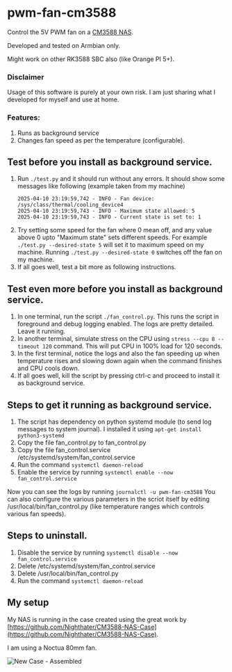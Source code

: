 # pwm-fan-cm3588
Control the 5V PWM fan on a [CM3588 NAS](https://www.friendlyelec.com/index.php?route=product/product&path=60&product_id=299).

Developed and tested on Armbian only.

Might work on other RK3588 SBC also (like Orange PI 5+).

### Disclaimer
Usage of this software is purely at your own risk. I am just sharing what I developed for myself and use at home.

### Features:
1. Runs as background service
2. Changes fan speed as per the temperature (configurable).

## Test before you install as background service.
1. Run `./test.py` and it should run without any errors. It should show some messages like following (example taken from my machine)
   ```
   2025-04-10 23:19:59,742 - INFO - Fan device: /sys/class/thermal/cooling_device4
   2025-04-10 23:19:59,743 - INFO - Maximum state allowed: 5
   2025-04-10 23:19:59,743 - INFO - Current state is set to: 1
   ```
2. Try setting some speed for the fan where 0 mean off, and any value above 0 upto "Maximum state" sets different speeds.
   For example `./test.py --desired-state 5` will set it to maximum speed on my machine. Running `./test.py --desired-state 0` switches off the fan on my machine.
3. If all goes well, test a bit more as following instructions.

## Test even more before you install as background service.
1. In one terminal, run the script `./fan_control.py`. This runs the script in foreground and debug logging enabled. The logs are pretty detailed. Leave it running.
2. In another terminal, simulate stress on the CPU using `stress --cpu 8 --timeout 120` command. This will put CPU in 100% load for 120 seconds.
3. In the first terminal, notice the logs and also the fan speeding up when temperature rises and slowing down again when the command finishes and CPU cools down.
4. If all goes well, kill the script by pressing ctrl-c and proceed to install it as background service.

## Steps to get it running as background service.
1. The script has dependency on python systemd module (to send log messages to system journal). I installed it using `apt-get install python3-systemd`
2. Copy the file fan_control.py to fan_control.py
3. Copy the file fan_control.service /etc/systemd/system/fan_control.service
4. Run the command `systemctl daemon-reload`
5. Enable the service by running `systemctl enable --now fan_control.service`

Now you can see the logs by running `journalctl -u pwm-fan-cm3588`
You can also configure the various parameters in the scriot itself by editing /usr/local/bin/fan_control.py (like temperature ranges which controls various fan speeds).

## Steps to uninstall.
1.  Disable the service by running `systemctl disable --now fan_control.service`
2.  Delete /etc/systemd/system/fan_control.service
3.  Delete /usr/local/bin/fan_control.py
4.  Run the command `systemctl daemon-reload`

## My setup
My NAS is running in the case created using the great work by [https://github.com/Nighthater/CM3588-NAS-Case](https://github.com/Nighthater/CM3588-NAS-Case).

I am using a Noctua 80mm fan.

![New Case - Assembled](https://github.com/user-attachments/assets/ff35cb40-59f0-4c74-8cb2-99f19f7d2271)
